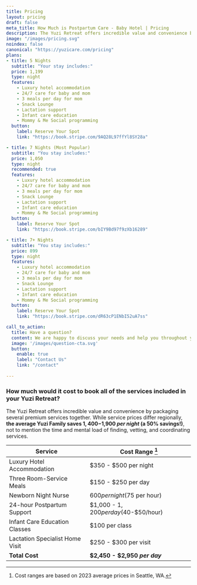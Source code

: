 ```yaml
---
title: Pricing
layout: pricing
draft: false
meta_title: How Much is Postpartum Care - Baby Hotel | Pricing
description: The Yuzi Retreat offers incredible value and convenience by packaging several premium services together. Contact our booking agents today!
image: "/images/pricing.svg"
noindex: false
canonical: "https://yuzicare.com/pricing"
plans:
- title: 5 Nights
  subtitle: "Your stay includes:"
  price: 1,199
  type: night
  features:
    - Luxury hotel accommodation
    - 24/7 care for baby and mom
    - 3 meals per day for mom
    - Snack Lounge
    - Lactation support 
    - Infant care education 
    - Mommy & Me Social programming
  button:
    label: Reserve Your Spot
    link: "https://book.stripe.com/9AQ28L97ffYl8SY28a"

- title: 7 Nights (Most Popular)
  subtitle: "You stay includes:"
  price: 1,050
  type: night
  recommended: true
  features:
    - Luxury hotel accommodation
    - 24/7 care for baby and mom
    - 3 meals per day for mom
    - Snack Lounge
    - Lactation support 
    - Infant care education
    - Mommy & Me Social programming
  button:
    label: Reserve Your Spot
    link: "https://book.stripe.com/bIY9Bd97f9zXb16289"

- title: 7+ Nights
  subtitle: "You stay includes:"
  price: 899
  type: night
  features:
    - Luxury hotel accommodation
    - 24/7 care for baby and mom
    - 3 meals per day for mom
    - Snack Lounge
    - Lactation support 
    - Infant care education
    - Mommy & Me Social programming
  button:
    label: Reserve Your Spot
    link: "https://book.stripe.com/dR63cP1ENbI52uA7ss"

call_to_action:
  title: Have a question?
  content: We are happy to discuss your needs and help you throughout your postpartum journey.
  image: '/images/question-cta.svg'
  button:
    enable: true
    label: "Contact Us"
    link: "/contact"
    
---
```


### How much would it cost to book all of the services included in your Yuzi Retreat?

The Yuzi Retreat offers incredible value and convenience by packaging several premium services together. While service prices differ regionally, **the average Yuzi Family saves $1,400-$1,900 *per night* (a 50% savings!)**, not to mention the time and mental load of finding, vetting, and coordinating services.

| Service                           | Cost Range [^1]                       |
|-----------------------------------|---------------------------------------|
| Luxury Hotel Accommodation        | $350 - $500 per night                 |
| Three Room-Service Meals          | $150 - $250 per day                   |
| Newborn Night Nurse               | $600 per night ($75 per hour)         |
| 24-hour Postpartum Support        | $1,000 - $1,200 per day ($40-$50/hour)|
| Infant Care Education Classes     | $100 per class                        |
| Lactation Specialist Home Visit   | $250 - $300 per visit                 |
| **Total Cost**                    | **$2,450 - $2,950 *per day***         |

[^1]: Cost ranges are based on 2023 average prices in Seattle, WA.
